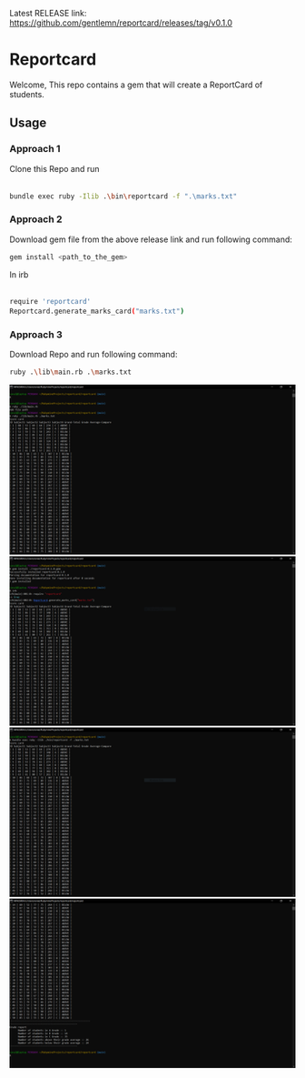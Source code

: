 Latest RELEASE link: https://github.com/gentlemn/reportcard/releases/tag/v0.1.0

# Reportcard

Welcome, This repo contains a gem that will create a ReportCard of students.

## Usage
### Approach 1
Clone this Repo and run
```bash

bundle exec ruby -Ilib .\bin\reportcard -f ".\marks.txt"

```

### Approach 2
Download gem file from the above release link and run following command:
```bash
gem install <path_to_the_gem>
```
In irb

```bash

require 'reportcard'
Reportcard.generate_marks_card("marks.txt")

```

### Approach 3
Download Repo and run following command:
```bash
ruby .\lib\main.rb .\marks.txt
```
![cap3](https://github.com/gentlemn/reportcard/blob/6c35e6c3c846683948c483ca5b434d1bef57f994/Capture2.PNG)
![cap3](https://github.com/gentlemn/reportcard/blob/cfdef2aa62547b22b828117b611a84c767cd0379/Capture3.PNG)
![cap2](https://github.com/gentlemn/reportcard/blob/6c35e6c3c846683948c483ca5b434d1bef57f994/Capture.PNG)
![cap1](https://github.com/gentlemn/reportcard/blob/6c35e6c3c846683948c483ca5b434d1bef57f994/capture1.PNG)






